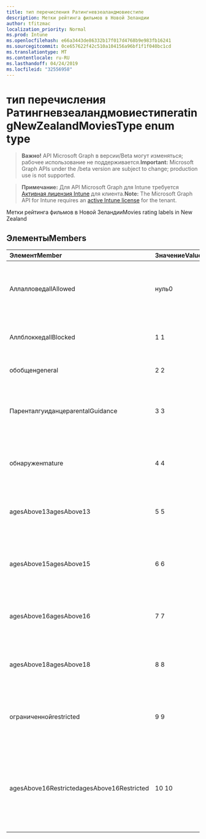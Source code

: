 ```yaml
---
title: тип перечисления Ратингневзеаландмовиестипе
description: Метки рейтинга фильмов в Новой Зеландии
author: tfitzmac
localization_priority: Normal
ms.prod: Intune
ms.openlocfilehash: e66a3443de86332b17f017d4768b9e983fb16241
ms.sourcegitcommit: 0ce657622f42c510a104156a96bf1f1f040bc1cd
ms.translationtype: MT
ms.contentlocale: ru-RU
ms.lasthandoff: 04/24/2019
ms.locfileid: "32556958"
---
```

# <a name="ratingnewzealandmoviestype-enum-type"></a><span data-ttu-id="ef4e6-103">тип перечисления Ратингневзеаландмовиестипе</span><span class="sxs-lookup"><span data-stu-id="ef4e6-103">ratingNewZealandMoviesType enum type</span></span>

> <span data-ttu-id="ef4e6-104">**Важно!** API Microsoft Graph в версии/Beta могут изменяться; рабочее использование не поддерживается.</span><span class="sxs-lookup"><span data-stu-id="ef4e6-104">**Important:** Microsoft Graph APIs under the /beta version are subject to change; production use is not supported.</span></span>

> <span data-ttu-id="ef4e6-105">**Примечание:** Для API Microsoft Graph для Intune требуется [Активная лицензия Intune](https://go.microsoft.com/fwlink/?linkid=839381) для клиента.</span><span class="sxs-lookup"><span data-stu-id="ef4e6-105">**Note:** The Microsoft Graph API for Intune requires an [active Intune license](https://go.microsoft.com/fwlink/?linkid=839381) for the tenant.</span></span>

<span data-ttu-id="ef4e6-106">Метки рейтинга фильмов в Новой Зеландии</span><span class="sxs-lookup"><span data-stu-id="ef4e6-106">Movies rating labels in New Zealand</span></span>

## <a name="members"></a><span data-ttu-id="ef4e6-107">Элементы</span><span class="sxs-lookup"><span data-stu-id="ef4e6-107">Members</span></span>
|<span data-ttu-id="ef4e6-108">Элемент</span><span class="sxs-lookup"><span data-stu-id="ef4e6-108">Member</span></span>|<span data-ttu-id="ef4e6-109">Значение</span><span class="sxs-lookup"><span data-stu-id="ef4e6-109">Value</span></span>|<span data-ttu-id="ef4e6-110">Описание</span><span class="sxs-lookup"><span data-stu-id="ef4e6-110">Description</span></span>|
|:---|:---|:---|
|<span data-ttu-id="ef4e6-111">Аллалловед</span><span class="sxs-lookup"><span data-stu-id="ef4e6-111">allAllowed</span></span>|<span data-ttu-id="ef4e6-112">нуль</span><span class="sxs-lookup"><span data-stu-id="ef4e6-112">0</span></span>|<span data-ttu-id="ef4e6-113">Значение по умолчанию, разрешить все содержимое фильмов</span><span class="sxs-lookup"><span data-stu-id="ef4e6-113">Default value, allow all movies content</span></span>|
|<span data-ttu-id="ef4e6-114">Аллблоккед</span><span class="sxs-lookup"><span data-stu-id="ef4e6-114">allBlocked</span></span>|<span data-ttu-id="ef4e6-115">1 </span><span class="sxs-lookup"><span data-stu-id="ef4e6-115">1</span></span>|<span data-ttu-id="ef4e6-116">Не разрешать никакие видеоролики</span><span class="sxs-lookup"><span data-stu-id="ef4e6-116">Do not allow any movies content</span></span>|
|<span data-ttu-id="ef4e6-117">обобщен</span><span class="sxs-lookup"><span data-stu-id="ef4e6-117">general</span></span>|<span data-ttu-id="ef4e6-118">2 </span><span class="sxs-lookup"><span data-stu-id="ef4e6-118">2</span></span>|<span data-ttu-id="ef4e6-119">Подходит для общей аудитории</span><span class="sxs-lookup"><span data-stu-id="ef4e6-119">Suitable for general audience</span></span>|
|<span data-ttu-id="ef4e6-120">Паренталгуиданце</span><span class="sxs-lookup"><span data-stu-id="ef4e6-120">parentalGuidance</span></span>|<span data-ttu-id="ef4e6-121">3 </span><span class="sxs-lookup"><span data-stu-id="ef4e6-121">3</span></span>|<span data-ttu-id="ef4e6-122">Классификация PG рекомендует родительские рекомендации</span><span class="sxs-lookup"><span data-stu-id="ef4e6-122">The PG classification recommends parental guidance</span></span>|
|<span data-ttu-id="ef4e6-123">обнаружен</span><span class="sxs-lookup"><span data-stu-id="ef4e6-123">mature</span></span>|<span data-ttu-id="ef4e6-124">4 </span><span class="sxs-lookup"><span data-stu-id="ef4e6-124">4</span></span>|<span data-ttu-id="ef4e6-125">Классификация M подходит для зрелых аудиторий</span><span class="sxs-lookup"><span data-stu-id="ef4e6-125">The M classification is suitable for mature audience</span></span>|
|<span data-ttu-id="ef4e6-126">agesAbove13</span><span class="sxs-lookup"><span data-stu-id="ef4e6-126">agesAbove13</span></span>|<span data-ttu-id="ef4e6-127">5 </span><span class="sxs-lookup"><span data-stu-id="ef4e6-127">5</span></span>|<span data-ttu-id="ef4e6-128">Классификация R13 ограничена лицами из 13 лет и выше</span><span class="sxs-lookup"><span data-stu-id="ef4e6-128">The R13 classification is restricted to persons 13 years and over</span></span>|
|<span data-ttu-id="ef4e6-129">agesAbove15</span><span class="sxs-lookup"><span data-stu-id="ef4e6-129">agesAbove15</span></span>|<span data-ttu-id="ef4e6-130">6 </span><span class="sxs-lookup"><span data-stu-id="ef4e6-130">6</span></span>|<span data-ttu-id="ef4e6-131">Классификация R15 ограничена лицами, состоящего из 15 лет и более</span><span class="sxs-lookup"><span data-stu-id="ef4e6-131">The R15 classification is restricted to persons 15 years and over</span></span>|
|<span data-ttu-id="ef4e6-132">agesAbove16</span><span class="sxs-lookup"><span data-stu-id="ef4e6-132">agesAbove16</span></span>|<span data-ttu-id="ef4e6-133">7 </span><span class="sxs-lookup"><span data-stu-id="ef4e6-133">7</span></span>|<span data-ttu-id="ef4e6-134">Классификация R16 ограничена для лиц, 16 лет и более</span><span class="sxs-lookup"><span data-stu-id="ef4e6-134">The R16 classification is restricted to persons 16 years and over</span></span>|
|<span data-ttu-id="ef4e6-135">agesAbove18</span><span class="sxs-lookup"><span data-stu-id="ef4e6-135">agesAbove18</span></span>|<span data-ttu-id="ef4e6-136">8 </span><span class="sxs-lookup"><span data-stu-id="ef4e6-136">8</span></span>|<span data-ttu-id="ef4e6-137">Классификация R18 ограничена лицами 18 лет и более</span><span class="sxs-lookup"><span data-stu-id="ef4e6-137">The R18 classification is restricted to persons 18 years and over</span></span>|
|<span data-ttu-id="ef4e6-138">ограниченной</span><span class="sxs-lookup"><span data-stu-id="ef4e6-138">restricted</span></span>|<span data-ttu-id="ef4e6-139">9 </span><span class="sxs-lookup"><span data-stu-id="ef4e6-139">9</span></span>|<span data-ttu-id="ef4e6-140">Классификация R ограничена определенными аудиториями</span><span class="sxs-lookup"><span data-stu-id="ef4e6-140">The R classification is restricted to a certain audience</span></span>|
|<span data-ttu-id="ef4e6-141">agesAbove16Restricted</span><span class="sxs-lookup"><span data-stu-id="ef4e6-141">agesAbove16Restricted</span></span>|<span data-ttu-id="ef4e6-142">10 </span><span class="sxs-lookup"><span data-stu-id="ef4e6-142">10</span></span>|<span data-ttu-id="ef4e6-143">Для классификации RP16 требуются средства просмотра в 16 сопровождаемых родителем или взрослым</span><span class="sxs-lookup"><span data-stu-id="ef4e6-143">The RP16 classification requires viewers under 16 accompanied by a parent or an adult</span></span>|





